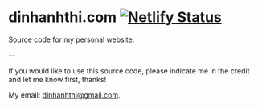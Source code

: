 # dinhanhthi.com [![Netlify Status](https://api.netlify.com/api/v1/badges/ace14869-1b28-471b-ad0f-5f1f7defa382/deploy-status)](https://app.netlify.com/sites/inspiring-goldstine-cfc130/deploys)

Source code for my personal website.

--

If you would like to use this source code, please indicate me in the credit and let me know first, thanks!

My email: dinhanhthi@gmail.com.

